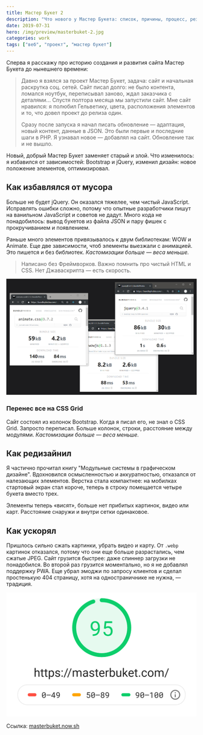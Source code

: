 ```yaml
---
title: Мастер Букет 2
description: "Что нового у Мастер Букета: список, причины, процесс, результаты"
date: 2019-07-31
hero: /img/preview/masterbuket-2.jpg
categories: work
tags: ["веб", "проект", "мастер букет"]
---
```


Сперва я расскажу про историю создания и развития сайта Мастер Букета до нынешнего времени:

> Давно я взялся за проект Мастер Букет, задача: сайт и начальная раскрутка соц. сетей. Сайт писал долго: не было контента, ломался ноутбук, переписывал заново, ждал заказчика с деталями... Спустя полтора месяца мы запустили сайт. Мне сайт нравился: я полюбил Гельветику, цвета, расположения элементов и то, что довел проект до релиза один.
>
> Сразу после запуска я начал писать обновление — адаптация, новый контент,
> данные в JSON. Это были первые и последние шаги в PHP. Я узнавал новое —
> добавлял на сайт. Обновление так и не вышло.

Новый, добрый Мастер Букет заменяет старый и злой. Что изменилось: я избавился
от зависимостей: Bootstrap и jQuery, изменил дизайн: новое положение
элементов, оптимизировал.

## Как избавлялся от мусора

Больше не будет jQuery. Он оказался тяжелее, чем чистый JavaScript.
Исправлять ошибки сложно, потому что опытные разработчики пишут на ванильном
JavaScript и советов не дадут. Много кода не понадобилось: вывод букетов из
файла JSON и пару фишек с прокручиванием и появлением.

Раньше много элементов привязывалось к двум библиотекам: WOW и Animate. Еще две
зависимости, чтоб элементы выезжали с анимацией. Это пишется и без библиотек.
_Кастомизации больше — веса меньше._

> Написано без Фреймворков. Важно помнить про чистый HTML и CSS. Нет
> Джаваскрипта — есть скорость.

![Размер зависимостей Мастер Букета: Animate, WOW, jQuery](anim-wow-jq.jpg "Размер зависимостей Мастер Букета: Animate, WOW, jQuery")

### Перенес все на CSS Grid

Сайт состоял из колонок Bootstrap. Когда я писал его, не знал о CSS Grid.
Запросто переписал. Больше колонок, строки, расстояние между модулями.
_Кастомизации больше — веса меньше._

## Как редизайнил

Я частично прочитал книгу "Модульные системы в графическом дизайне". Вдохновился
осмысленностью и аккуратностью, отказался от налезающих элементов. Верстка стала
компактнее: на мобилках стартовый экран стал короче, теперь в строку помещается
четыре букета вместо трех.

Элементы теперь «висят», больше нет прибитых картинок, видео или карт.
Расстояние снаружи и внутри сетки одинаковое.

## Как ускорял

Пришлось сильно сжать картинки, убрать видео и карту. От `.webp` картинок
отказался, потому что они еще больше разрастались, чем сжатые JPEG. Сайт
грузится быстрее: даже спиннер загрузки не понадобился. Во второй раз грузится
моментально, но я не добавлял поддержку PWA. Еще убрал эмоджи по запросу
клиентов и сделал простенькую 404 страницу, хотя на одностраничнике не нужна, — традиция.

![Результаты PageSpeed Insights по скорости](masterbuket-speed.jpg "Результаты PageSpeed Insights по скорости")

Ссылка: [masterbuket.now.sh](https://masterbuket.now.sh)

